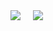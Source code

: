 <div style="display: flex; gap: 20px; align-items: flex-start;">
  <img src="https://github-readme-stats.vercel.app/api?username=cyyxeia&show_icons=true&title_color=9b59b6&icon_color=8e44ad&text_color=ffffff&bg_color=000000&hide_border=true" />
  <img src="https://github-readme-stats.vercel.app/api/top-langs/?username=cyyxeia&layout=compact&title_color=9b59b6&text_color=ffffff&bg_color=000000&hide_border=true" />
</div>
